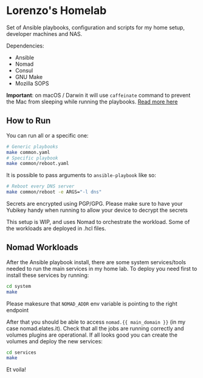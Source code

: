 # Lorenzo's Homelab
Set of Ansible playbooks, configuration and scripts for my home setup, developer 
machines and NAS.

Dependencies:

* Ansible
* Nomad
* Consul
* GNU Make
* Mozilla SOPS

**Important**: on macOS / Darwin it will use `caffeinate` command to prevent the
Mac from sleeping while running the playbooks. [Read more here](https://blog.setale.me/2022/08/12/How-to-prevent-your-Mac-from-sleeping-in-a-Makefile/)

## How to Run
You can run all or a specific one:

```bash
# Generic playbooks
make common.yaml
# Specific playbook
make common/reboot.yaml
```

It is possible to pass arguments to `ansible-playbook` like so:

```bash
# Reboot every DNS server
make common/reboot -e ARGS="-l dns"
```

Secrets are encrypted using PGP/GPG. Please make sure to have your Yubikey handy
when running to allow your device to decrypt the secrets

This setup is WIP, and uses Nomad to orchestrate the workload. Some of the
workloads are deployed in .hcl files.

## Nomad Workloads
After the Ansible playbook install, there are some system services/tools needed
to run the main services in my home lab. To deploy you need first to install
these services by running:

```bash
cd system
make
```

Please makesure that `NOMAD_ADDR` env variable is pointing to the right endpoint

After that you should be able to access `nomad.{{ main_domain }}` (in my case
nomad.elates.it). Check that all the jobs are running correctly and volumes 
plugins are operational. If all looks good you can create the volumes and 
deploy the new services:

```bash
cd services
make 
```

Et voila! 